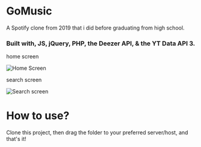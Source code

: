 # GoMusic
A Spotify clone from 2019 that i did before graduating from high school. 

### Built with, JS, jQuery, PHP, the Deezer API, & the YT Data API 3.

home screen

![Home Screen](https://i.imgur.com/miI57YH.png)

search screen

![Search screen](https://i.imgur.com/vY7AdT7.png)

# How to use? 

Clone this project, then drag the folder to your preferred server/host, and that's it!
